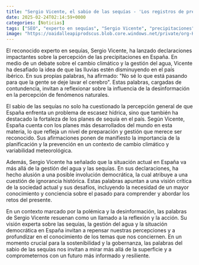 ```yaml
---
title: "Sergio Vicente, el sabio de las sequías - 'Los registros de precipitaciones no muestran que en España llueva menos'"
date: 2025-02-24T02:14:59+0000
categories: [Noticias]
tags: ["SEO", "experto en sequías", "Sergio Vicente", "precipitaciones", "cambio climático", "gestión del agua", "sequía", "España."]
image: "https://oaidalleapiprodscus.blob.core.windows.net/private/org-HKmKxpuNw3Y88lm4EBrIPq0n/user-ZwiCXOggLL8ZNNKE2g7rXFmV/img-OxtCz7DJDsUkUKRGotwBOfiG.png?st=2025-02-24T01%3A14%3A59Z&se=2025-02-24T03%3A14%3A59Z&sp=r&sv=2024-08-04&sr=b&rscd=inline&rsct=image/png&skoid=d505667d-d6c1-4a0a-bac7-5c84a87759f8&sktid=a48cca56-e6da-484e-a814-9c849652bcb3&skt=2025-02-23T16%3A39%3A28Z&ske=2025-02-24T16%3A39%3A28Z&sks=b&skv=2024-08-04&sig=%2BmiMrMEYYSbecXAcjsEH6CrzoIG/G9%2BPqschaZAglAs%3D"
---
```


El reconocido experto en sequías, Sergio Vicente, ha lanzado declaraciones impactantes sobre la percepción de las precipitaciones en España. En medio de un debate sobre el cambio climático y la gestión del agua, Vicente ha desafiado la idea de que las lluvias estén disminuyendo en el país ibérico. En sus propias palabras, ha afirmado: "No sé lo que está pasando para que la gente se deje lavar el cerebro". Estas palabras, cargadas de contundencia, invitan a reflexionar sobre la influencia de la desinformación en la percepción de fenómenos naturales.

El sabio de las sequías no solo ha cuestionado la percepción general de que España enfrenta un problema de escasez hídrica, sino que también ha destacado la fortaleza de los planes de sequía en el país. Según Vicente, España cuenta con los planes más desarrollados del mundo en esta materia, lo que refleja un nivel de preparación y gestión que merece ser reconocido. Sus afirmaciones ponen de manifiesto la importancia de la planificación y la prevención en un contexto de cambio climático y variabilidad meteorológica.

Además, Sergio Vicente ha señalado que la situación actual en España va más allá de la gestión del agua y las sequías. En sus declaraciones, ha hecho alusión a una posible involución democrática, la cual atribuye a una cuestión de ignorancia histórica. Estas palabras apuntan a una visión crítica de la sociedad actual y sus desafíos, incluyendo la necesidad de un mayor conocimiento y conciencia sobre el pasado para comprender y abordar los retos del presente.

En un contexto marcado por la polémica y la desinformación, las palabras de Sergio Vicente resuenan como un llamado a la reflexión y la acción. Su visión experta sobre las sequías, la gestión del agua y la situación democrática en España invitan a repensar nuestras percepciones y a profundizar en el conocimiento de los temas que nos conciernen. En un momento crucial para la sostenibilidad y la gobernanza, las palabras del sabio de las sequías nos invitan a mirar más allá de la superficie y a comprometernos con un futuro más informado y resiliente.
    